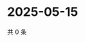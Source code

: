 # 2025-05-15

共 0 条

<!-- BEGIN ZHIHUVIDEO -->
<!-- 最后更新时间 Thu May 15 2025 08:53:42 GMT+0800 (China Standard Time) -->

<!-- END ZHIHUVIDEO -->
